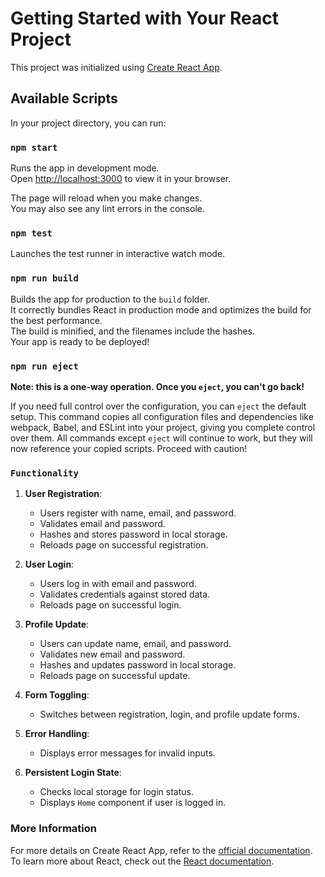 # Getting Started with Your React Project

This project was initialized using [Create React App](https://github.com/facebook/create-react-app).

## Available Scripts

In your project directory, you can run:

### `npm start`

Runs the app in development mode.\
Open [http://localhost:3000](http://localhost:3000) to view it in your browser.

The page will reload when you make changes.\
You may also see any lint errors in the console.

### `npm test`

Launches the test runner in interactive watch mode.

### `npm run build`

Builds the app for production to the `build` folder.\
It correctly bundles React in production mode and optimizes the build for the best performance.\
The build is minified, and the filenames include the hashes.\
Your app is ready to be deployed!

### `npm run eject`

**Note: this is a one-way operation. Once you `eject`, you can't go back!**

If you need full control over the configuration, you can `eject` the default setup. This command copies all configuration files and dependencies like webpack, Babel, and ESLint into your project, giving you complete control over them. All commands except `eject` will continue to work, but they will now reference your copied scripts. Proceed with caution!

### `Functionality`

1. **User Registration**:
   - Users register with name, email, and password.
   - Validates email and password.
   - Hashes and stores password in local storage.
   - Reloads page on successful registration.

2. **User Login**:
   - Users log in with email and password.
   - Validates credentials against stored data.
   - Reloads page on successful login.

3. **Profile Update**:
   - Users can update name, email, and password.
   - Validates new email and password.
   - Hashes and updates password in local storage.
   - Reloads page on successful update.

4. **Form Toggling**:
   - Switches between registration, login, and profile update forms.

5. **Error Handling**:
   - Displays error messages for invalid inputs.

6. **Persistent Login State**:
   - Checks local storage for login status.
   - Displays `Home` component if user is logged in.

### More Information

For more details on Create React App, refer to the [official documentation](https://facebook.github.io/create-react-app/docs/getting-started).\
To learn more about React, check out the [React documentation](https://reactjs.org/).
